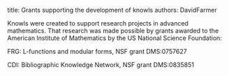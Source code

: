 title: Grants supporting the development of knowls
authors:
    DavidFarmer

Knowls were created to support research projects in advanced mathematics.
That research was made possible by grants awarded to the 
<a knowl="lmfdb/demo.aim">American Institute of Mathematics</a> by the US National Science Foundation:

FRG: L-functions and modular forms, NSF grant DMS:0757627

CDI: Bibliographic Knowledge Network, NSF grant DMS:0835851
